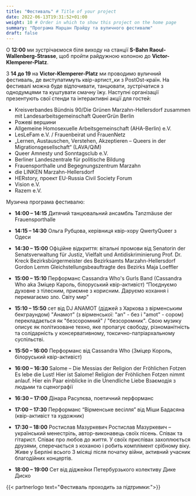 ```yaml
---
title: "Фестиваль" # Title of your project
date: 2022-06-13T19:31:52+01:00
weight: 10 # Order in which to show this project on the home page
summary: "Програма Марцан Прайду та вуличного фестивалю"
draft: false
---
```

О **12:00** ми зустрічаємося біля виходу на станції **S-Bahn Raoul-Wallenberg-Strasse**, щоб пройти райдужною колоною до **Victor-Klemperer-Platz**.

З **14 до 19** на **Victor-Klemperer-Platz** ми проводимо вуличний фестиваль, де виступатимуть квір-артист_ки з PostOst-країн. На фестивалі можна буде відпочивати, танцювати, зустрічатися з однодумцями та куштувати смачну їжу. Наступні організації презентують свої стенди та інтерактивні акції для гостей:

* Kreisverbandes Bündnis 90/Die Grünen Marzahn-Hellersdorf  zusammen mit Landesarbeitsgemeinschaft QueerGrün Berlin
* Рожеві вершини
* Allgemeine Homosexuelle Arbeitsgemeinschaft (AHA-Berlin) e.V.
* LesLeFam e.V. / Frauenbeirat und FrauenNetz
* „Lernen, Austauschen, Verstehen, Akzeptieren – Queers in der Migrationsgesellschaft“ (LAVA/QiM)
* Queer Amnesty und Sonntagsclub e.V.
* Berliner Landeszentrale für politische Bildung
* Frauensporthalle und Begegnungszentrum Marzahn
* die LINKEN Marzahn-Hellersdorf
* HERstory, проект EU-Russia Civil Society Forum
* Vision e.V.
* Razem e.V.

Музична програма фестивалю:

* **14:00 – 14:15** Дитячий танцювальний ансамбль Tanzmäuse der Frauensporthalle

* **14:15 – 14:30** Ольга Рубцова, керівниця квір-хору QwertyQueer з Одеси

* **14:30 – 15:00** Офіційне відкриття: вітальні промови від Senatorin der Senatsverwaltung für Justiz, Vielfalt und Antidiskriminierung Prof. Dr. Kreck Bezirksbürgermeister des Bezirksamts Marzahn-Hellersdorf Gordon Lemm Gleichstellungsbeauftragte des Bezirks Maja Loeffler

* **15:00 – 15:10** Перформанс Cassandra Who's Gurls Band (Cassandra Who aka Зміцер Кароль, білоруський квір-активіст)
“Поєднуємо духовне з тілесним, приємне з корисним. Даруємо кохання і перемагаємо зло. Світу мир"

* **15:10 – 15:50** сет від DJ ANAMOT (діджей з Харкова з вірменським бекграундом)
"Анамот" (з вірменської: "an" - без і "amot" - сором) перекладається як "безсоромний" / "безсоромник". Свою музику описує як політизоване техно, яке пропагує свободу, різноманітність та солідарність у консервативному, токсично-патріархальному суспільстві.

* **15:50 – 16:00** Перформанс від Cassandra Who (Зміцер Король, білоруський квір-активіст)

* **16:00 – 16:30** Salome – Die Messias der Religion der Fröhlichen Fotzen
Es lebe die Lust! Hier ist Salome! Religion der Fröhlichen Fotzen nimmt anlauf. Hier ein Paar einblicke in die Unendliche Liebe Взаємодія з людьми та сценографії

* **16:30 – 17:00** Дінара Расулєва, поетичний перформанс

* **17:00 – 17:30** Перформанс “Вірменське весілля” від Міши Бадасяна (квір-активіст та художник)

* **17:30 – 18:00** Ростислав Мазуркевич
Ростислав Мазуркевич – український менестріль, автор-виконавець своїх пісень.  Співак та гітарист. Співає про любов до життя. У своїх приспівах захоплюється друзями, сперечається з коханою і робить комплімент срібному віку. Живе у Берліні всього 3 місяці після початку війни, активний учасник благодійних концертів.

* **18:00 – 19:00** Сет від діджейки Петербурзького колективу Дике Диско

{{< partnerlogo text="Фестиваль проходить за підтримки:">}}